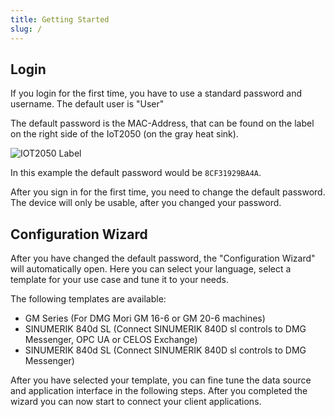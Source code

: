 ```yaml
---
title: Getting Started
slug: /
---
```


## Login

If you login for the first time, you have to use a standard password and username. The default user is "User"

The default password is the MAC-Address, that can be found on the label on the right side of the IoT2050 (on the gray heat sink).

![IOT2050 Label](/content/IoT2050Label.png)

In this example the default password would be `8CF31929BA4A`.

After you sign in for the first time, you need to change the default password. The device will only be usable, after you changed your password.

## Configuration Wizard

After you have changed the default password, the "Configuration Wizard" will automatically open. Here you can select your language, select a template for your use case and tune it to your needs.

The following templates are available:

- GM Series (For DMG Mori GM 16-6 or GM 20-6 machines)
- SINUMERIK 840d SL (Connect SINUMERIK 840D sl controls to DMG Messenger, OPC UA or CELOS Exchange)
- SINUMERIK 840d SL (Connect SINUMERIK 840D sl controls to DMG Messenger)

After you have selected your template, you can fine tune the data source and application interface in the following steps. After you completed the wizard you can now start to connect your client applications.
